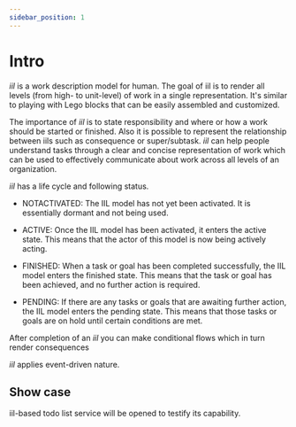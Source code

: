 ```yaml
---
sidebar_position: 1
---
```


# Intro

*iil* is a work description model for human. 
The goal of iil is to render all levels (from high- to unit-level) of work in a single representation.
It's similar to playing with Lego blocks that can be easily assembled and customized.

The importance of *iil* is to state responsibility and where or how a work should be started or finished. Also it is possible to represent the relationship between iils such as consequence or super/subtask. *iil* can help people understand tasks through a clear and concise representation of work which can be used to effectively communicate about work across all levels of an organization.

*iil* has a life cycle and following status.

* NOTACTIVATED: The IIL model has not yet been activated. It is essentially dormant and not being used.

* ACTIVE: Once the IIL model has been activated, it enters the active state. This means that the actor of this model is now being actively acting.

* FINISHED: When a task or goal has been completed successfully, the IIL model enters the finished state. This means that the task or goal has been achieved, and no further action is required.

* PENDING: If there are any tasks or goals that are awaiting further action, the IIL model enters the pending state. This means that those tasks or goals are on hold until certain conditions are met.

After completion of an *iil* you can make conditional flows which in turn render consequences

*iil* applies event-driven nature.

## Show case

iil-based todo list service will be opened to testify its capability.

